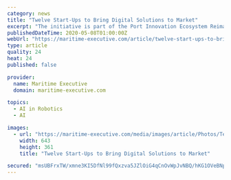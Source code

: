 ```yaml
---
category: news
title: "Twelve Start-Ups to Bring Digital Solutions to Market"
excerpt: "The initiative is part of the Port Innovation Ecosystem Reimagined @ BLOCK71 (PIER71)’s Smart Port Challenge (SPC) 2019, and the 12 start-ups have each been awarded S$50,000 in grant funding from MPA."
publishedDateTime: 2020-05-08T01:00:00Z
webUrl: "https://maritime-executive.com/article/twelve-start-ups-to-bring-digital-solutions-to-market"
type: article
quality: 24
heat: 24
published: false

provider:
  name: Maritime Executive
  domain: maritime-executive.com

topics:
  - AI in Robotics
  - AI

images:
  - url: "https://maritime-executive.com/media/images/article/Photos/Technology/Digital-twin-crude-tanker-Kanda.a37f63.png"
    width: 643
    height: 361
    title: "Twelve Start-Ups to Bring Digital Solutions to Market"

secured: "msUBFrxTW/xmne3KI5DfNl99fQxzva5JZlOiG4qCnOvWpJvNBQ/hKG1OVeBNpTgY8BhxKQZh4rxEJWzDGsBmE8khQroYcXQlrHisje0p/acxw156EeO2qFU+5PV7Md8N5fKDnI+tLzLA+ONK+8Ks1UkvDPLGo70HecyPz4Qe5wrg6F3NokFucdx4au5cy6lP30JbdgKxXlEJgL1e85Cdexz0l6FWqtLLnyfcacgsqEqQYkb00gyJnCJJzHiMhUn9LFgoUzidIfsSsb4t7jZMxozAisikT+RYgyDjLtHchnRlqaOI+b5xn4o+hYsdYm5lNViQRz3NNC3qi0OoIIYsBeHQbwXdHRenH2aDBKUozHUYruqoBvVqGq9ikPyGGbw9TtcaeO7YQGfehn3Ppffv/liIvhk+T6/mnV0kVCm0j4pxmZA76gcMd02V7xRx3BtkDOgYKlfkf1wS7kUBsT5IXnans9L9uJDA2qaVnKa4S8Q=;yVkgJFnN3MAU6H7X0wKgYg=="
---
```


